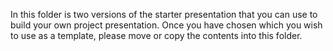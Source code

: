 In this folder is two versions of the starter presentation that you can use to build your own project presentation. Once you have chosen which you wish to use as a template, please move or copy the contents into this folder.